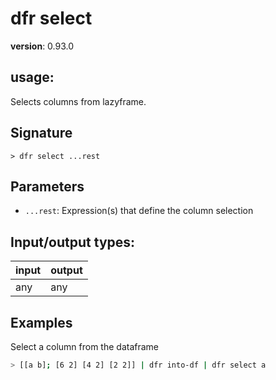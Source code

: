 # dfr select

**version**: 0.93.0

## **usage**:

Selects columns from lazyframe.

## Signature

`> dfr select ...rest`

## Parameters

- `...rest`: Expression(s) that define the column selection

## Input/output types:

| input | output |
| ----- | ------ |
| any   | any    |

## Examples

Select a column from the dataframe

```bash
> [[a b]; [6 2] [4 2] [2 2]] | dfr into-df | dfr select a
```
